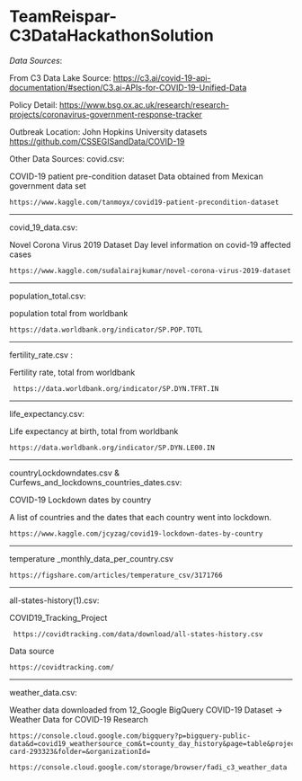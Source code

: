 # TeamReispar-C3DataHackathonSolution

*Data Sources*:

From C3 Data Lake Source: https://c3.ai/covid-19-api-documentation/#section/C3.ai-APIs-for-COVID-19-Unified-Data

Policy Detail: https://www.bsg.ox.ac.uk/research/research-projects/coronavirus-government-response-tracker

Outbreak Location: John Hopkins University datasets https://github.com/CSSEGISandData/COVID-19

Other Data Sources:
covid.csv:

  COVID-19 patient pre-condition dataset
  Data obtained from Mexican government data set 

    https://www.kaggle.com/tanmoyx/covid19-patient-precondition-dataset

---

covid_19_data.csv:

  Novel Corona Virus 2019 Dataset
  Day level information on covid-19 affected cases

    https://www.kaggle.com/sudalairajkumar/novel-corona-virus-2019-dataset
  
---

population_total.csv:

  population total from worldbank 
  
    https://data.worldbank.org/indicator/SP.POP.TOTL

---

fertility_rate.csv : 

  Fertility rate, total from worldbank 
     
     https://data.worldbank.org/indicator/SP.DYN.TFRT.IN

---

life_expectancy.csv:

  Life expectancy at birth, total from worldbank 
  
    https://data.worldbank.org/indicator/SP.DYN.LE00.IN

---
    
countryLockdowndates.csv & Curfews_and_lockdowns_countries_dates.csv:

  COVID-19 Lockdown dates by country
  
  A list of countries and the dates that each country went into lockdown.
    
    https://www.kaggle.com/jcyzag/covid19-lockdown-dates-by-country

---

temperature _monthly_data_per_country.csv

    https://figshare.com/articles/temperature_csv/3171766

---

all-states-history(1).csv:

  COVID19_Tracking_Project

     https://covidtracking.com/data/download/all-states-history.csv
     
  Data source
  
    https://covidtracking.com/

---

weather_data.csv:

  Weather data downloaded from
  12_Google BigQuery COVID-19 Dataset -> Weather Data for COVID-19 Research

    https://console.cloud.google.com/bigquery?p=bigquery-public-data&d=covid19_weathersource_com&t=county_day_history&page=table&project=zippy-card-293323&folder=&organizationId=

    https://console.cloud.google.com/storage/browser/fadi_c3_weather_data
